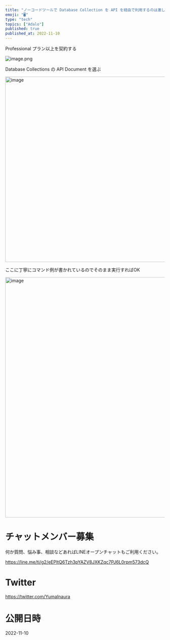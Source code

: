 ```yaml
---
title: "ノーコードツールで Database Collection を API を経由で利用するのは激しく簡単"
emoji: "🖥"
type: "tech"
topics: ["Adalo"]
published: true
published_at: 2022-11-10
---
```


Professional プラン以上を契約する

![image.png](https://qiita-image-store.s3.ap-northeast-1.amazonaws.com/0/89618/9e79d20d-01dd-011e-45bd-617392c8e662.png)


Database Collections の API Document を選ぶ

<img width="585" alt="image" src="https://user-images.githubusercontent.com/13635059/201007362-fe123e38-3ee4-4688-a8c0-ba1037595dc9.png">

ここに丁寧にコマンド例が書かれているのでそのまま実行すればOK


<img width="758" alt="image" src="https://user-images.githubusercontent.com/13635059/201007539-695d5b33-e0b7-4473-9690-4ad9a8c0832b.png">


# チャットメンバー募集


何か質問、悩み事、相談などあればLINEオープンチャットもご利用ください。

https://line.me/ti/g2/eEPltQ6Tzh3pYAZV8JXKZqc7PJ6L0rpm573dcQ


# Twitter

https://twitter.com/YumaInaura


# 公開日時

2022-11-10
